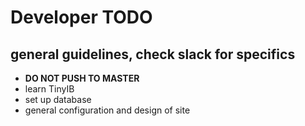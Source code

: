# Developer TODO

## general guidelines, check slack for specifics

- **DO NOT PUSH TO MASTER**
- learn TinyIB
- set up database
- general configuration and design of site
